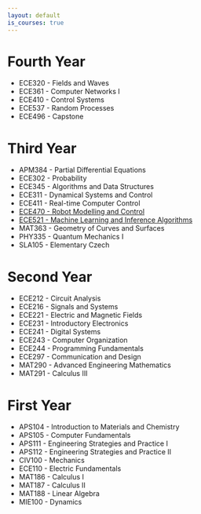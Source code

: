 ```yaml
---
layout: default
is_courses: true
---
```

# Fourth Year
 - ECE320 - Fields and Waves
 - ECE361 - Computer Networks I
 - ECE410 - Control Systems
 - ECE537 - Random Processes
 - ECE496 - Capstone

# Third Year
 - APM384 - Partial Differential Equations
 - ECE302 - Probability
 - ECE345 - Algorithms and Data Structures
 - ECE311 - Dynamical Systems and Control
 - ECE411 - Real-time Computer Control
 - [ECE470 - Robot Modelling and Control](https://github.com/lpahlavi/ECE470)
 - [ECE521 - Machine Learning and Inference Algorithms](https://lpahlavi.github.io/ECE521)
 - MAT363 - Geometry of Curves and Surfaces
 - PHY335 - Quantum Mechanics I
 - SLA105 - Elementary Czech

# Second Year
 - ECE212 - Circuit Analysis
 - ECE216 - Signals and Systems
 - ECE221 - Electric and Magnetic Fields
 - ECE231 - Introductory Electronics
 - ECE241 - Digital Systems
 - ECE243 - Computer Organization
 - ECE244 - Programming Fundamentals
 - ECE297 - Communication and Design
 - MAT290 - Advanced Engineering Mathematics
 - MAT291 - Calculus III

# First Year
 - APS104 - Introduction to Materials and Chemistry
 - APS105 - Computer Fundamentals
 - APS111 - Engineering Strategies and Practice I
 - APS112 - Engineering Strategies and Practice II
 - CIV100 - Mechanics
 - ECE110 - Electric Fundamentals
 - MAT186 - Calculus I
 - MAT187 - Calculus II
 - MAT188 - Linear Algebra
 - MIE100 - Dynamics
